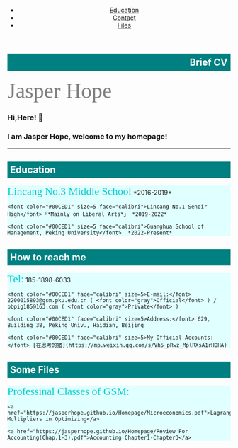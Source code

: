 <!-- Header -->
<header id="header">
	<nav id="nav">
		<ul>
			<li><a href="#education">Education</a></li>
			<li><a href="#how-to-reach-me">Contact</a></li>
			<li><a href="#some-files">Files</a></li>
		</ul>
	</nav>
</header>
			
<div style="background-color: teal;width: 100%;">
	<h2 style="color: white;text-align: right;padding: 7px;">Brief CV</h2>
</div>

 <font color="gray" size=15 face="calibri" text-align="center" color="teal">Jasper Hope</font>
### Hi,Here! 🥰
### I am Jasper Hope, welcome to my homepage!
  ---

<div style="background-color: teal;width: 100%;">
	<h2 style="color: white;text-align: left;padding: 6px;">Education</h2>
</div>

<div style="background-color: #E0FFFF;width: 100%;">
  	<font color="#00CED1" size=5 face="calibri">Lincang No.3 Middle School</font>  *2016-2019*

  	<font color="#00CED1" size=5 face="calibri">Lincang No.1 Senoir High</font>「*Mainly on Liberal Arts*」 *2019-2022*

  	<font color="#00CED1" size=5 face="calibri">Guanghua School of Management, Peking University</font>  *2022-Present*
</div>

<div style="background-color: teal;width: 100%;">
	<h2 style="color: white;text-align: left;padding: 6px;">How to reach me</h2>
</div>

<div style="background-color: #E0FFFF;width: 100%;">
  	<font color="#00CED1" face="calibri" size=5>Tel:</font> 185-1898-6033

  	<font color="#00CED1" face="calibri" size=5>E-mail:</font> 2200015893@gsm.pku.edu.cn ( <font color="gray">Official</font> ) / bbpig185@163.com ( <font color="gray">Private</font> )

  	<font color="#00CED1" face="calibri" size=5>Address:</font> 629, Building 38, Peking Univ., Haidian, Beijing

  	<font color="#00CED1" face="calibri" size=5>My Official Accounts:</font> [在思考的猪](https://mp.weixin.qq.com/s/Vh5_pRwz_MplRXsA1rHOHA)
</div>

<div style="background-color: teal;width: 100%;">
	<h2 style="color: white;text-align: left;padding: 6px;">Some Files</h2>
</div>

<div style="background-color: #E0FFFF;width: 100%;">
	<font color="#00CED1" face="calibri" size=5>Professinal Classes of GSM:</font>

	<a href="https://jasperhope.github.io/Homepage/Microeconomics.pdf">Lagrange Multipliers in Optimizing</a>

	<a href="https://jasperhope.github.io/Homepage/Review For Accounting(Chap.1-3).pdf">Accounting Chapter1-Chapter3</a>
</div>

